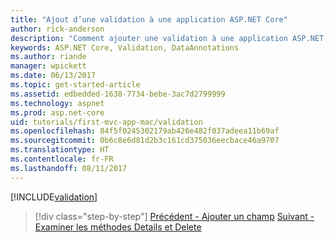```yaml
---
title: "Ajout d’une validation à une application ASP.NET Core"
author: rick-anderson
description: "Comment ajouter une validation à une application ASP.NET Core simple."
keywords: ASP.NET Core, Validation, DataAnnotations
ms.author: riande
manager: wpickett
ms.date: 06/13/2017
ms.topic: get-started-article
ms.assetid: edbedded-1638-7734-bebe-3ac7d2799999
ms.technology: aspnet
ms.prod: asp.net-core
uid: tutorials/first-mvc-app-mac/validation
ms.openlocfilehash: 84f5f0245302179ab426e482f037adeea11b69af
ms.sourcegitcommit: 0b6c8e6d81d2b3c161cd375036eecbace46a9707
ms.translationtype: HT
ms.contentlocale: fr-FR
ms.lasthandoff: 08/11/2017
---
```

[!INCLUDE[validation](../../includes/mvc-intro/validation.md)]

>[!div class="step-by-step"]
[Précédent - Ajouter un champ](new-field.md)
[Suivant - Examiner les méthodes Details et Delete](xref:tutorials/first-mvc-app/details)


